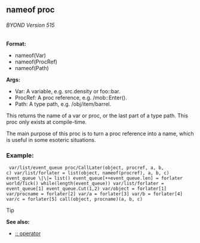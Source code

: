 ## nameof proc 
###### BYOND Version 515

**Format:**
+   nameof(Var)
+   nameof(ProcRef)
+   nameof(Path)
<!-- -->
**Args:**
+   Var: A variable, e.g. src.density or foo::bar.
+   ProcRef: A proc reference, e.g. /mob::Enter().
+   Path: A type path, e.g. /obj/item/barrel.


This returns the name of a var or proc, or the last part of a
type path. This proc only exists at compile-time. 

The main
purpose of this proc is to turn a proc reference into a name, which is
useful in some esoteric situations.
### Example:

``` dm
 var/list/event_queue proc/CallLater(object, procref, a, b,
c) var/list/forlater = list(object, nameof(procref), a, b, c)
event_queue \|\|= list() event_queue[++event_queue.len] = forlater
world/Tick() while(length(event_queue)) var/list/forlater =
event_queue[1] event_queue.Cut(1,2) var/object = forlater[1]
var/procname = forlater[2] var/a = forlater[3] var/b = forlater[4]
var/c = forlater[5] call(object, procname)(a, b, c) 
```


> [!TIP] 
> **See also:**
> +   [:: operator](/ref/operator/::.md) <!-- -->